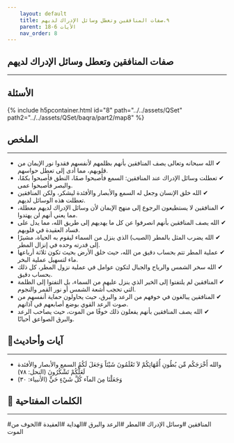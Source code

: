 ```yaml
---
    layout: default
    title: ٩.صفات المنافقين وتعطل وسائل الإدراك لديهم
    parent: الأيات 6-18
    nav_order: 8
---
```

## صفات المنافقين وتعطل وسائل الإدراك لديهم
***
## الأسئلة 
{% include h5pcontainer.html id="8" path="../../assets/QSet" path2="../../assets/QSet/baqra/part2/map8" %}
## الملخص
***
- ‏✔ الله سبحانه وتعالى يصف المنافقين بأنهم بظلمهم لأنفسهم فقدوا نور الإيمان من قلوبهم، مما أدى إلى تعطل حواسهم. 
- ‏✔ تعطلت وسائل الإدراك عند المنافقين: السمع فأصبحوا صمًا، النطق فأصبحوا بكمًا، والبصر فأصبحوا عمى. 
- ‏✔ الله خلق الإنسان وجعل له السمع والأبصار والأفئدة ليشكر، ولكن المنافقين تعطلت هذه الوسائل لديهم. 
- ‏✔ المنافقين لا يستطيعون الرجوع إلى منهج الإيمان لأن وسائل الإدراك لديهم معطلة، مما يعني أنهم لن يهتدوا. 
- ‏✔ الله يصف المنافقين بأنهم انصرفوا عن كل ما يهديهم إلى طريق الله، مما يدل على فساد العقيدة في قلوبهم. 
- ‏✔ الله يضرب المثل بالمطر (الصيب) الذي ينزل من السماء ليقوم به الحياة، مشيرًا إلى قدرته وحده في إنزال المطر. 
- ‏✔ عملية المطر تتم بحساب دقيق من الله، حيث خلق الأرض بحيث تكون ثلاثة أرباعها ماء لتسهيل عملية البخر. 
- ‏✔ الله سخر الشمس والرياح والجبال لتكون عوامل في عملية نزول المطر، كل ذلك بحساب دقيق. 
- ‏✔ المنافقين لم يلتفتوا إلى الخير الذي ينزل عليهم من السماء، بل التفتوا إلى الظلمة التي تحجب أشعة الشمس أو نور القمر والنجوم. 
- ‏✔ المنافقين يبالغون في خوفهم من الرعد والبرق، حيث يحاولون حماية أنفسهم من صوت الرعد القوي بوضع أصابعهم في آذانهم. 
- ‏✔ الله يصف المنافقين بأنهم يفعلون ذلك خوفًا من الموت، حيث يصاحب الرعد والبرق الصواعق أحيانًا. 

## 📜آيات وأحاديث
***
- ‏والله أَخْرَجَكُم مِّن بُطُونِ أُمَّهَاتِكُمْ لاَ تَعْلَمُونَ شَيْئاً وَجَعَلَ لَكُمُ السمع والأبصار والأفئدة لَعَلَّكُمْ تَشْكُرُونَ (النحل: ٧٨)
- ‏وَجَعَلْنَا مِنَ المآء كُلَّ شَيْءٍ حَيٍّ (الأنبياء: ٣٠)

## 🔑 الكلمات المفتاحية
***
#المنافقين #وسائل الإدراك #المطر #الرعد والبرق #الهداية #العقيدة #الخوف من الموت
